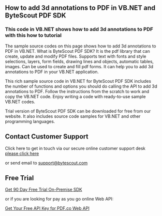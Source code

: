 ## How to add 3d annotations to PDF in VB.NET and ByteScout PDF SDK

### This code in VB.NET shows how to add 3d annotations to PDF with this how to tutorial

The sample source codes on this page shows how to add 3d annotations to PDF in VB.NET. What is ByteScout PDF SDK? It is the pdf library that can create, update and modify PDF files. Supports text with fonts and style selections, layers, form fields, drawing lines and objects, automatic tables, images. Can be used to create and fill pdf forms. It can help you to add 3d annotations to PDF in your VB.NET application.

This rich sample source code in VB.NET for ByteScout PDF SDK includes the number of functions and options you should do calling the API to add 3d annotations to PDF. Follow the instructions from the scratch to work and copy the VB.NET code. Enjoy writing a code with ready-to-use sample VB.NET codes.

Trial version of ByteScout PDF SDK can be downloaded for free from our website. It also includes source code samples for VB.NET and other programming languages.

## Contact Customer Support

Click here to get in touch via our secure online customer support desk [please click here](https://bytescout.zendesk.com/hc/en-us/requests/new?subject=ByteScout%20PDF%20SDK%20Question)

or send email to [support@bytescout.com](mailto:support@bytescout.com?subject=ByteScout%20PDF%20SDK%20Question) 

## Free Trial

[Get 90 Day Free Trial On-Premise SDK](https://bytescout.com/download/web-installer?utm_source=github-readme)

or if you are looking for pay as you go online Web API:

[Get Your Free API Key for PDF.co Web API](https://pdf.co/documentation/api?utm_source=github-readme)
